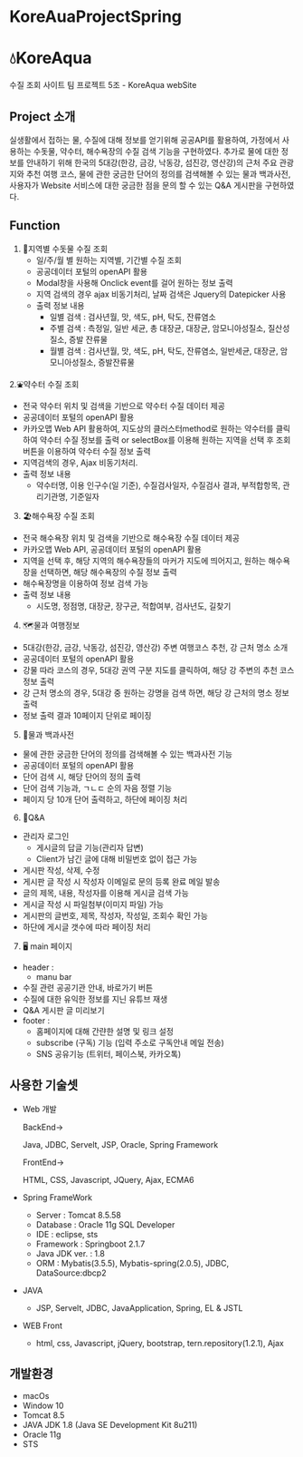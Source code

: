 # KoreAuaProjectSpring


# 💧KoreAqua

수질 조회 사이트 팀 프로젝트 5조 - KoreAqua webSite

## Project 소개

실생활에서 접하는 물, 수질에 대해 정보를 얻기위해 공공API를 활용하여, 가정에서 사용하는 수돗물, 약수터, 해수욕장의 수질 검색 기능을 구현하였다. 추가로 물에 대한 정보를 안내하기 위해 한국의 5대강(한강, 금강, 낙동강, 섬진강, 영산강)의 근처 주요 관광지와 추천 여행 코스, 물에 관한 궁금한 단어의 정의를 검색해볼 수 있는 물과 백과사전, 사용자가 Website 서비스에 대한 궁금한 점을 문의 할 수 있는 Q&A 게시판을 구현하였다.

## Function

1. 🚿지역별 수돗물 수질 조회
    - 일/주/월 별 원하는 지역별, 기간별 수질 조회
    - 공공데이터 포털의 openAPI 활용
    - Modal창을 사용해 Onclick event를 걸어 원하는 정보 출력
    - 지역 검색의 경우 ajax 비동기처리, 날짜 검색은 Jquery의 Datepicker 사용
    - 출력 정보 내용
        - 일별 검색 : 검사년월, 맛, 색도, pH, 탁도, 잔류염소
        - 주별 검색 : 측정일, 일반 세균, 총 대장균, 대장균, 암모니아성질소, 질산성질소, 증발 잔류물
        - 월별 검색 : 검사년월, 맛, 색도, pH, 탁도, 잔류염소, 일반세균, 대장균, 암모니아성질소, 증발잔류물
        

2.⛲약수터 수질 조회

- 전국 약수터 위치 및 검색을 기반으로 약수터 수질 데이터 제공
- 공공데이터 포털의 openAPI 활용
- 카카오맵 Web API 활용하여, 지도상의 클러스터method로 원하는 약수터를 클릭하여 약수터 수질 정보를 출력 or selectBox를 이용해 원하는 지역을 선택 후 조회버튼을 이용하여 약수터 수질 정보 출력
- 지역검색의 경우, Ajax 비동기처리.
- 출력 정보 내용
    - 약수터명, 이용 인구수(일 기준), 수질검사일자, 수질검사 결과, 부적합항목, 관리기관명, 기준일자

3. 🏖️해수욕장 수질 조회
- 전국 해수욕장 위치 및 검색을 기반으로 해수욕장 수질 데이터 제공
- 카카오맵 Web API, 공공데이터 포털의 openAPI 활용
- 지역을 선택 후, 해당 지역의 해수욕장들의 마커가 지도에 띄어지고, 원하는 해수욕장을 선택하면, 해당 해수욕장의 수질 정보 출력
- 해수욕장명을 이용하여 정보 검색 가능
- 출력 정보 내용
    - 시도명, 정점명, 대장균, 장구균, 적합여부, 검사년도, 길찾기
    

4. 🗺️물과 여행정보
- 5대강(한강, 금강, 낙동강, 섬진강, 영산강) 주변 여행코스 추천, 강 근처 명소 소개
- 공공데이터 포털의 openAPI 활용
- 강물 따라 코스의 경우, 5대강 권역 구분 지도를 클릭하여, 해당 강 주변의 추천 코스 정보 출력
- 강 근처 명소의 경우, 5대강 중 원하는 강명을 검색 하면, 해당 강 근처의 명소 정보 출력
- 정보 출력 결과 10페이지 단위로 페이징

5. 📗물과 백과사전
- 물에 관한 궁금한 단어의 정의를 검색해볼 수 있는 백과사전 기능
- 공공데이터 포털의 openAPI 활용
- 단어 검색 시, 해당 단어의 정의 출력
- 단어 검색 기능과, ㄱㄴㄷ 순의 자음 정렬 기능
- 페이지 당 10개 단어 출력하고, 하단에 페이징 처리

6. 📑Q&A
- 관리자 로그인
    - 게시글의 답글 기능(관리자 답변)
    - Client가 남긴 글에 대해 비밀번호 없이 접근 가능
- 게시판 작성, 삭제, 수정
- 게시판 글 작성 시 작성자 이메일로 문의 등록 완료 메일 발송
- 글의 제목, 내용, 작성자를 이용해 게시글 검색 가능
- 게시글 작성 시 파일첨부(이미지 파일) 가능
- 게시판의 글번호, 제목, 작성자, 작성일, 조회수 확인 가능
- 하단에 게시글 갯수에 따라 페이징 처리

7. 🖥️ main 페이지
- header :
    - manu bar
- 수질 관련 공공기관 안내, 바로가기 버튼
- 수질에 대한 유익한 정보를 지닌 유튜브 재생
- Q&A 게시판 글 미리보기
- footer :
    - 홈페이지에 대해 간랸한 설명 및 링크 설정
    - subscribe (구독) 기능 (입력 주소로 구독안내 메일 전송)
    - SNS 공유기능 (트위터, 페이스북, 카카오톡)
    


## 사용한 기술셋

- Web 개발

    BackEnd→

    Java, JDBC, Servelt, JSP, Oracle, Spring Framework

    FrontEnd→

    HTML, CSS, Javascript, JQuery, Ajax, ECMA6

- Spring FrameWork
    - Server : Tomcat 8.5.58
    - Database : Oracle 11g SQL Developer
    - IDE : eclipse, sts
    - Framework : Springboot 2.1.7
    - Java JDK ver. : 1.8
    - ORM : Mybatis(3.5.5), Mybatis-spring(2.0.5), JDBC, DataSource:dbcp2
- JAVA
    - JSP, Servelt, JDBC, JavaApplication, Spring, EL & JSTL
- WEB Front
    - html, css, Javascript, jQuery, bootstrap, tern.repository(1.2.1), Ajax

## 개발환경

- macOs
- Window 10
- Tomcat 8.5
- JAVA JDK 1.8 (Java SE Development Kit 8u211)
- Oracle 11g
- STS
